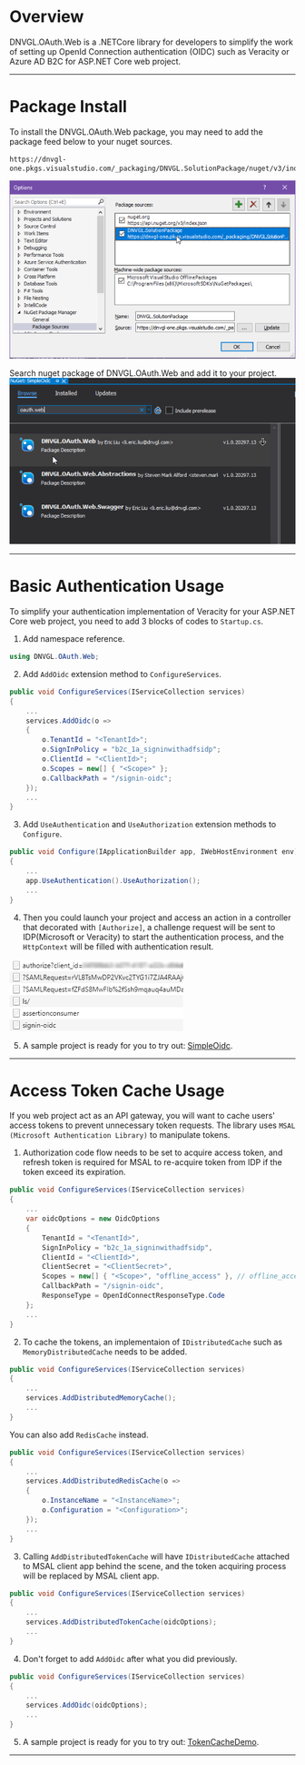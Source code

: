 
# Overview

DNVGL.OAuth.Web is a .NETCore library for developers to simplify the work of setting up OpenId Connection authentication (OIDC) such as Veracity or Azure AD B2C for ASP.NET Core web project.

---

# Package Install

To install the DNVGL.OAuth.Web package, you may need to add the package feed below to your nuget sources.

```
https://dnvgl-one.pkgs.visualstudio.com/_packaging/DNVGL.SolutionPackage/nuget/v3/index.json
```

![](../images/DNVGL.OAuth.Web/add-feed.png)

Search nuget package of DNVGL.OAuth.Web and add it to your project.
![](../images/DNVGL.OAuth.Web/download-package.png)

---

# Basic Authentication Usage

To simplify your authentication implementation of Veracity for your ASP.NET Core web project, you need to add 3 blocks of codes to `Startup.cs`.

1. Add namespace reference. 

```csharp
using DNVGL.OAuth.Web;
```

2. Add `AddOidc` extension method to `ConfigureServices`.
```csharp
public void ConfigureServices(IServiceCollection services)
{
	...
	services.AddOidc(o =>
	{
		o.TenantId = "<TenantId>";
		o.SignInPolicy = "b2c_1a_signinwithadfsidp";
		o.ClientId = "<ClientId>";
		o.Scopes = new[] { "<Scope>" };
		o.CallbackPath = "/signin-oidc";
	});
	...
}
```

3. Add `UseAuthentication` and `UseAuthorization` extension methods to `Configure`.
```csharp
public void Configure(IApplicationBuilder app, IWebHostEnvironment env)
{
	...
	app.UseAuthentication().UseAuthorization();
	...
}
```

4. Then you could launch your project and access an action in a controller that decorated with `[Authorize]`, a challenge request will be sent to IDP(Microsoft or Veracity) to start the authentication process, and the `HttpContext` will be filled with authentication result. 

![](../images/DNVGL.OAuth.Web/challenge.png)

5. A sample project is ready for you to try out: [SimpleOidc](//SimpleOidc).

---

# Access Token Cache Usage

If you web project act as an API gateway, you will want to cache users' access tokens to prevent unnecessary token requests. The library uses `MSAL (Microsoft Authentication Library)` to manipulate tokens.

1. Authorization code flow needs to be set to acquire access token, and refresh token is required for MSAL to re-acquire token from IDP if the token exceed its expiration.

```csharp
public void ConfigureServices(IServiceCollection services)
{
	...
	var oidcOptions = new OidcOptions
	{
		TenantId = "<TenantId>",
		SignInPolicy = "b2c_1a_signinwithadfsidp",
		ClientId = "<ClientId>",
		ClientSecret = "<ClientSecret>",
		Scopes = new[] { "<Scope>", "offline_access" },	// offline_access is required to retrieve refresh_token.
		CallbackPath = "/signin-oidc",
		ResponseType = OpenIdConnectResponseType.Code
	};
	...
}
```

2. To cache the tokens, an implementaion of `IDistributedCache` such as `MemoryDistributedCache` needs to be added.

```csharp
public void ConfigureServices(IServiceCollection services)
{
	...
	services.AddDistributedMemoryCache();
	...
}
```

You can also add `RedisCache` instead.

```csharp
public void ConfigureServices(IServiceCollection services)
{
	...
	services.AddDistributedRedisCache(o =>
	{
		o.InstanceName = "<InstanceName>";
		o.Configuration = "<Configuration>";
	});
	...
}
```

3. Calling `AddDistributedTokenCache` will have `IDistributedCache` attached to MSAL client app behind the scene, and the token acquiring process will be replaced by MSAL client app.

```csharp
public void ConfigureServices(IServiceCollection services)
{
	...
	services.AddDistributedTokenCache(oidcOptions);
	...
}
```

4. Don't forget to add `AddOidc` after what you did previously.

```csharp
public void ConfigureServices(IServiceCollection services)
{
	...
	services.AddOidc(oidcOptions);
	...
}
```

5. A sample project is ready for you to try out: [TokenCacheDemo](//TokenCacheDemo).

---
